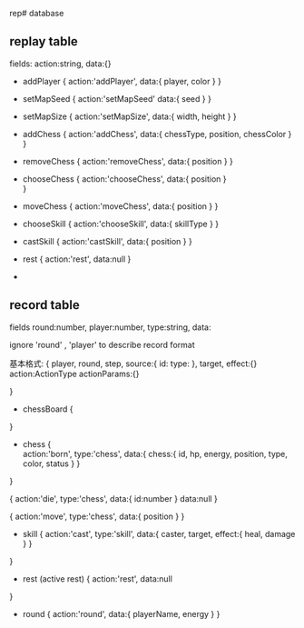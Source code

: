 rep# database

## replay table 
fields:
	action:string,
	data:{}

 - addPlayer
 {
 	action:'addPlayer',
 	data:{
 		player,
 		color
 	}
 }
 
 - setMapSeed
 {
 	action:'setMapSeed'
 	data:{
 		seed
 	}
 }

 - setMapSize
 {
 	action:'setMapSize',
 	data:{
 		width,
 		height
 	}
 }




- addChess
{
	action:'addChess',
	data:{
		chessType,
		position,
		chessColor
	}
}

- removeChess
{
	action:'removeChess',
	data:{
	position
	}
}

- chooseChess
{
	action:'chooseChess',
	data:{
		position
	}	
}

- moveChess
{
	action:'moveChess',
	data:{
		position
	}
}

- chooseSkill
{
	action:'chooseSkill',
	data:{
		skillType
	}
}

- castSkill
{
	action:'castSkill',
	data:{
		position
	}
}

- rest
{
	action:'rest',
	data:null
}

- 

## record table

fields
	round:number,
	player:number,
	type:string,
	data:

ignore 'round' , 'player' to describe record format

基本格式:
{
	player,
	round,
	step,
	source:{
		id:
		type:
	},
	target,
	effect:{}
	action:ActionType
	actionParams:{}


}

- chessBoard
{

}

- chess
{	
	action:'born',
	type:'chess',
	data:{
		chess:{
			id,
			hp,
			energy,
			position,
			type,
			color,
			status
		}
	}

}

{
	action:'die',
	type:'chess',
	data:{
		id:number
	}
	data:null
}


{
	action:'move',
	type:'chess',
	data:{
		position
	}
}

- skill
{
	action:'cast',
	type:'skill',
	data:{
		caster,
		target,
		effect:{
			heal,
			damage
		}
	}
	
}

- rest (active rest)
{
	action:'rest',
	data:null

}

- round
{
	action:'round',
	data:{
		playerName,
		energy
	}
}





